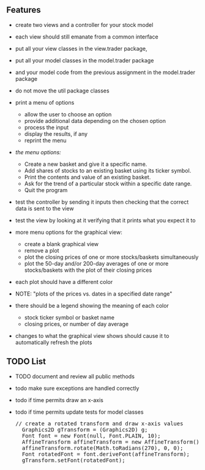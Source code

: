 ## Features
* create two views and a controller for your stock model
* each view should still emanate from a common interface
* put all your view classes in the view.trader package,
* put all your model classes in the model.trader package
* and your model code from the previous assignment in the model.trader package
* do not move the util package classes

* print a menu of options
    * allow the user to choose an option
    * provide additional data depending on the chosen option
    * process the input
    * display the results, if any
    * reprint the menu

* *the menu options:*
    * Create a new basket and give it a specific name.
    * Add shares of stocks to an existing basket using its ticker symbol.
    * Print the contents and value of an existing basket.
    * Ask for the trend of a particular stock within a specific date range.
    * Quit the program

* test the controller by sending it inputs then checking that the correct data is sent to the view
* test the view by looking at it verifying that it prints what you expect it to

* more menu options for the graphical view:
    * create a blank graphical view
    * remove a plot
    * plot the closing prices of one or more stocks/baskets simultaneously
    * plot the 50-day and/or 200-day averages of one or more stocks/baskets with the plot of their closing prices

* each plot should have a different color
* NOTE: &quot;plots of the prices vs. dates in a specified date range&quot;
* there should be a legend showing the meaning of each color
    * stock ticker symbol or basket name
    * closing prices, or number of day average
* changes to what the graphical view shows should cause it to automatically refresh the plots

## TODO List
* TODO document and review all public methods
* todo make sure exceptions are handled correctly
* todo if time permits draw an x-axis
* todo if time permits update tests for model classes

    <pre>// create a rotated transform and draw x-axis values
    Graphics2D gTransform = (Graphics2D) g;
    Font font = new Font(null, Font.PLAIN, 10);
    AffineTransform affineTransform = new AffineTransform();
    affineTransform.rotate(Math.toRadians(270), 0, 0);
    Font rotatedFont = font.deriveFont(affineTransform);
    gTransform.setFont(rotatedFont);</pre>

